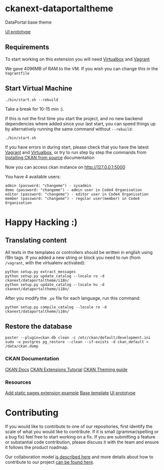 ckanext-dataportaltheme
=============

DataPortal base theme

[UI prototype](https://www.figma.com/file/P60qSupJkefpT7K4rT5PQuva/Data-Portal?node-id=0%3A1)


## Requirements


To start working on this extension you will need [Virtualbox](https://www.virtualbox.org/) and [Vagrant](https://www.vagrantup.com/)

We gave 4096MB of RAM to the VM. If you wish you can change this in the `Vagrantfile`


## Start Virtual Machine

```
./bin/start.sh --rebuild
```
Take a break for 10-15 min :).

If this is not the first time you start the project, and no new backend dependencies where added since your last start,
you can speed things up by alternatively running the same command without `--rebuild`:

 ```
./bin/start.sh
```

If you have errors in during start, please check that you have the latest [Vagrant](https://www.vagrantup.com/) and [Virtualbox](https://www.virtualbox.org/), or try to run step by step the commands from [Installing CKAN from source](https://docs.ckan.org/en/latest/maintaining/installing/install-from-source.html) documentation

Now you can access ckan instance on http://127.0.0.1:5000

You have 4 available users:
```
admin (password: "changeme") - sysadmin
demo (password: "changeme") - admin user in Code4 Organisation
editor (password: "changeme") - editor user in Code4 Organisation
member (password: "changeme") - regular user(member) in Code4 Organisation
```

# Happy Hacking :)

## Translating content
All texts in the templates or controllers should be written in english using i18n tags.
If you added a new string or block you need to run (from `/vagrant`, with the virtualenv activated):
```
python setup.py extract_messages
python setup.py update_catalog --locale ro -d  ckanext/dataportaltheme/i18n/
python setup.py update_catalog --locale hu -d  ckanext/dataportaltheme/i18n/
```

After you modify the `.po` file for each language, run this command:
```
python setup.py compile_catalog --locale ro -d ckanext/dataportaltheme/i18n/
```



## Restore the database

```
paster --plugin=ckan db clean -c /etc/ckan/default/development.ini
sudo -u postgres pg_restore --clean --if-exists -d ckan_default < /data/ckan.dump
```

### CKAN Documentation
[CKAN Docs](https://docs.ckan.org/en/2.8/)
[CKAN Extensions Tutorial](https://docs.ckan.org/en/2.8/extensions/tutorial.html)
[CKAN Theming guide](https://docs.ckan.org/en/2.8/theming/)

### Resources
[Add static pages extension example](https://github.com/okfn/ckanext-sa/blob/master/ckanext/sa/plugin.py)
[Base template](https://github.com/ckan/ckan/tree/master/ckan/templates)
[UI prototype](https://www.figma.com/file/P60qSupJkefpT7K4rT5PQuva/Data-Portal?node-id=0%3A1)

# Contributing

If you would like to contribute to one of our repositories, first identify the scale of what you would like to contribute. If it is small (grammar/spelling or a bug fix) feel free to start working on a fix. If you are submitting a feature or substantial code contribution, please discuss it with the team and ensure it follows the product roadmap.

Our collaboration model [is described here](WORKFLOW.md) and more details about how to contribute to our project [can be found here](CONTRIBUTING.md).
